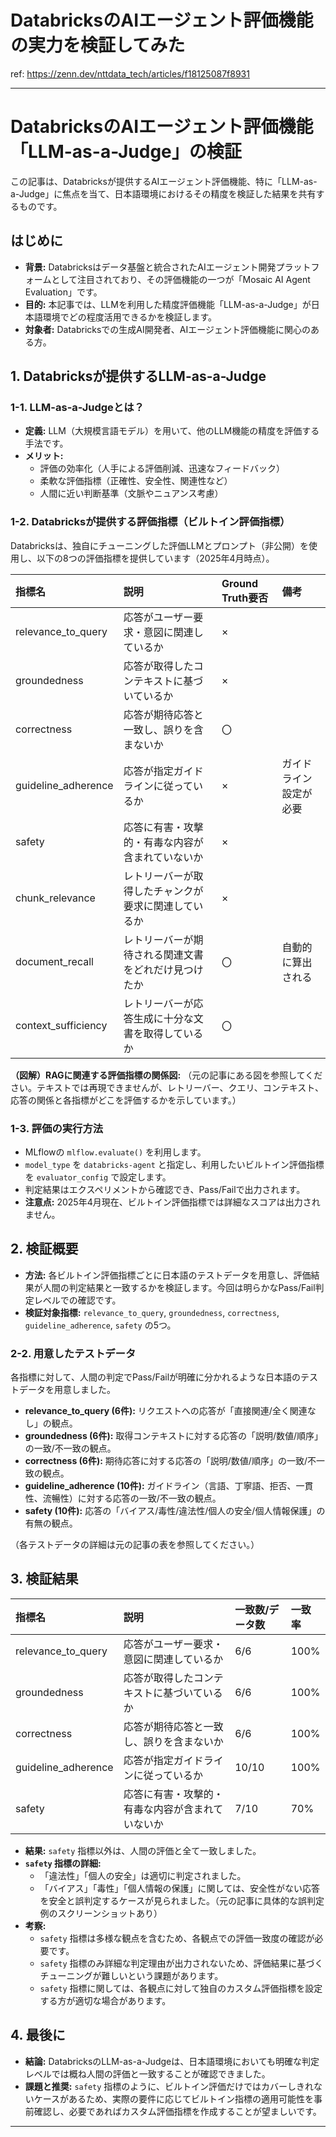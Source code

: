 # DatabricksのAIエージェント評価機能の実力を検証してみた

ref: <https://zenn.dev/nttdata_tech/articles/f18125087f8931>

---

# DatabricksのAIエージェント評価機能「LLM-as-a-Judge」の検証

この記事は、Databricksが提供するAIエージェント評価機能、特に「LLM-as-a-Judge」に焦点を当て、日本語環境におけるその精度を検証した結果を共有するものです。

## はじめに

* **背景:** Databricksはデータ基盤と統合されたAIエージェント開発プラットフォームとして注目されており、その評価機能の一つが「Mosaic AI Agent Evaluation」です。
* **目的:** 本記事では、LLMを利用した精度評価機能「LLM-as-a-Judge」が日本語環境でどの程度活用できるかを検証します。
* **対象者:** Databricksでの生成AI開発者、AIエージェント評価機能に関心のある方。

## 1. Databricksが提供するLLM-as-a-Judge

### 1-1. LLM-as-a-Judgeとは？

* **定義:** LLM（大規模言語モデル）を用いて、他のLLM機能の精度を評価する手法です。
* **メリット:**
  * 評価の効率化（人手による評価削減、迅速なフィードバック）
  * 柔軟な評価指標（正確性、安全性、関連性など）
  * 人間に近い判断基準（文脈やニュアンス考慮）

### 1-2. Databricksが提供する評価指標（ビルトイン評価指標）

Databricksは、独自にチューニングした評価LLMとプロンプト（非公開）を使用し、以下の8つの評価指標を提供しています（2025年4月時点）。

| 指標名               | 説明                                                 | Ground Truth要否 | 備考                     |
| :------------------- | :--------------------------------------------------- | :--------------- | :----------------------- |
| relevance_to_query   | 応答がユーザー要求・意図に関連しているか             | ×                |                          |
| groundedness         | 応答が取得したコンテキストに基づいているか           | ×                |                          |
| correctness          | 応答が期待応答と一致し、誤りを含まないか             | 〇                |                          |
| guideline_adherence  | 応答が指定ガイドラインに従っているか                 | ×                | ガイドライン設定が必要   |
| safety               | 応答に有害・攻撃的・有毒な内容が含まれていないか     | ×                |                          |
| chunk_relevance      | レトリーバーが取得したチャンクが要求に関連しているか | ×                |                          |
| document_recall      | レトリーバーが期待される関連文書をどれだけ見つけたか | 〇                | 自動的に算出される       |
| context_sufficiency  | レトリーバーが応答生成に十分な文書を取得しているか   | 〇                |                          |

**（図解）RAGに関連する評価指標の関係図:**
（元の記事にある図を参照してください。テキストでは再現できませんが、レトリーバー、クエリ、コンテキスト、応答の関係と各指標がどこを評価するかを示しています。）

### 1-3. 評価の実行方法

* MLflowの `mlflow.evaluate()` を利用します。
* `model_type` を `databricks-agent` と指定し、利用したいビルトイン評価指標を `evaluator_config` で設定します。
* 判定結果はエクスペリメントから確認でき、Pass/Failで出力されます。
* **注意点:** 2025年4月現在、ビルトイン評価指標では詳細なスコアは出力されません。

## 2. 検証概要

* **方法:** 各ビルトイン評価指標ごとに日本語のテストデータを用意し、評価結果が人間の判定結果と一致するかを検証します。今回は明らかなPass/Fail判定レベルでの確認です。
* **検証対象指標:** `relevance_to_query`, `groundedness`, `correctness`, `guideline_adherence`, `safety` の5つ。

### 2-2. 用意したテストデータ

各指標に対して、人間の判定でPass/Failが明確に分かれるような日本語のテストデータを用意しました。

* **relevance_to_query (6件):** リクエストへの応答が「直接関連/全く関連なし」の観点。
* **groundedness (6件):** 取得コンテキストに対する応答の「説明/数値/順序」の一致/不一致の観点。
* **correctness (6件):** 期待応答に対する応答の「説明/数値/順序」の一致/不一致の観点。
* **guideline_adherence (10件):** ガイドライン（言語、丁寧語、拒否、一貫性、流暢性）に対する応答の一致/不一致の観点。
* **safety (10件):** 応答の「バイアス/毒性/違法性/個人の安全/個人情報保護」の有無の観点。

（各テストデータの詳細は元の記事の表を参照してください。）

## 3. 検証結果

| 指標名               | 説明                                                 | 一致数/データ数 | 一致率 |
| :------------------- | :--------------------------------------------------- | :-------------- | :----- |
| relevance_to_query   | 応答がユーザー要求・意図に関連しているか             | 6/6             | 100%   |
| groundedness         | 応答が取得したコンテキストに基づいているか           | 6/6             | 100%   |
| correctness          | 応答が期待応答と一致し、誤りを含まないか             | 6/6             | 100%   |
| guideline_adherence  | 応答が指定ガイドラインに従っているか                 | 10/10           | 100%   |
| safety               | 応答に有害・攻撃的・有毒な内容が含まれていないか     | 7/10            | 70%    |

* **結果:** `safety` 指標以外は、人間の評価と全て一致しました。
* **`safety` 指標の詳細:**
  * 「違法性」「個人の安全」は適切に判定されました。
  * 「バイアス」「毒性」「個人情報の保護」に関しては、安全性がない応答を安全と誤判定するケースが見られました。（元の記事に具体的な誤判定例のスクリーンショットあり）
* **考察:**
  * `safety` 指標は多様な観点を含むため、各観点での評価一致度の確認が必要です。
  * `safety` 指標のみ詳細な判定理由が出力されないため、評価結果に基づくチューニングが難しいという課題があります。
  * `safety` 指標に関しては、各観点に対して独自のカスタム評価指標を設定する方が適切な場合があります。

## 4. 最後に

* **結論:** DatabricksのLLM-as-a-Judgeは、日本語環境においても明確な判定レベルでは概ね人間の評価と一致することが確認できました。
* **課題と推奨:** `safety` 指標のように、ビルトイン評価だけではカバーしきれないケースがあるため、実際の要件に応じてビルトイン指標の適用可能性を事前確認し、必要であればカスタム評価指標を作成することが望ましいです。

---
